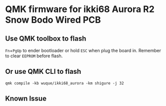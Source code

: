 

# QMK firmware for ikki68 Aurora R2 Snow Bodo Wired PCB

## Use QMK toolbox to flash
`Fn`+`PgUp` to ender bootloader or hold `ESC` when plug the board in.
Remember to clear `EEPROM` before flash.

## Or use QMK CLI to flash
`qmk compile -kb wuque/ikki68_aurora -km shigure -j 32`

## Known Issue